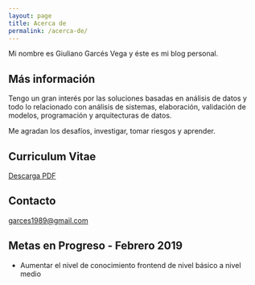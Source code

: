 ```yaml
---
layout: page
title: Acerca de
permalink: /acerca-de/
---
```


Mi nombre es Giuliano Garcés Vega y éste es mi blog personal. 

## Más información

Tengo un gran interés por las soluciones basadas en análisis de datos y todo lo relacionado con análisis de sistemas, elaboración, validación de modelos, programación y arquitecturas de datos.

Me agradan los desafíos, investigar, tomar riesgos y aprender. 


## Curriculum Vitae 

[Descarga PDF]

[Descarga PDF]: https://drive.google.com/open?id=1WFRvOCxKpLuoTUDgM0ZVIoTItkqCPqAU

## Contacto

[garces1989@gmail.com](mailto:garces1989@gmail.com)

## Metas en Progreso - Febrero 2019 

- Aumentar el nivel de conocimiento frontend de nivel básico a nivel medio
